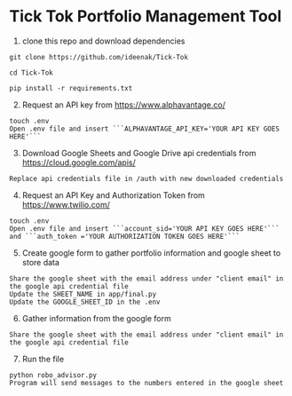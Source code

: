 # Tick Tok Portfolio Management Tool

1. clone this repo and download dependencies
```
git clone https://github.com/ideenak/Tick-Tok

cd Tick-Tok

pip install -r requirements.txt
```

2. Request an API key from https://www.alphavantage.co/ 
```
touch .env
Open .env file and insert ```ALPHAVANTAGE_API_KEY='YOUR API KEY GOES HERE'``` 
```

3. Download Google Sheets and Google Drive api credentials from https://cloud.google.com/apis/

```
Replace api credentials file in /auth with new downloaded credentials
```

4. Request an API Key and Authorization Token from https://www.twilio.com/
```
touch .env
Open .env file and insert ```account_sid='YOUR API KEY GOES HERE'``` and ```auth_token ='YOUR AUTHORIZATION TOKEN GOES HERE'```

```

5. Create google form to gather portfolio information and google sheet to store data
```
Share the google sheet with the email address under "client email" in the google api credential file
Update the SHEET_NAME in app/final.py 
Update the GOOGLE_SHEET_ID in the .env
```

6. Gather information from the google form 
```
Share the google sheet with the email address under "client email" in the google api credential file
```

7. Run the file

```
python robo_advisor.py
Program will send messages to the numbers entered in the google sheet
```

